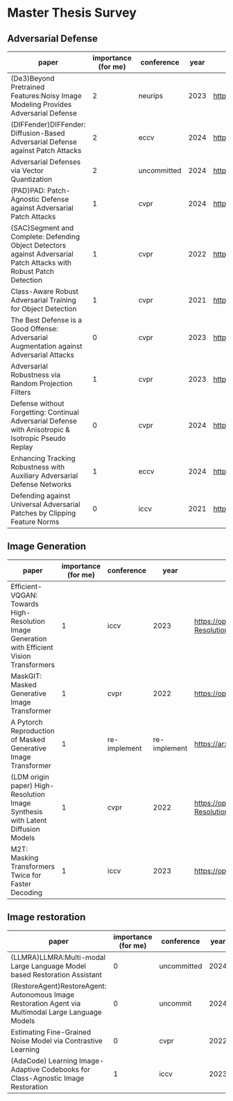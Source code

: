 # Master Thesis Survey

## Adversarial Defense
|paper                                                                                                              |importance (for me)|conference |year|link                                                                                                                                                               |
|-------------------------------------------------------------------------------------------------------------------|----------|-----------|----|-------------------------------------------------------------------------------------------------------------------------------------------------------------------|
|(De3)Beyond Pretrained Features:Noisy Image Modeling Provides Adversarial Defense                                  |2         |neurips    |2023|https://openreview.net/pdf?id=niHkj9ixUZ                                                                                                                           |
|(DIFFender)DIFFender: Diffusion-Based Adversarial Defense against Patch Attacks                                    |2         |eccv       |2024|https://www.ecva.net/papers/eccv_2024/papers_ECCV/papers/06852.pdf                                                                                                 |
|Adversarial Defenses via Vector Quantization                                                                       |2         |uncommitted|2024|https://arxiv.org/abs/2305.13651                                                                                                                                   |
|(PAD)PAD: Patch-Agnostic Defense against Adversarial Patch Attacks                                                 |1         |cvpr       |2024|https://openaccess.thecvf.com/content/CVPR2024/papers/Jing_PAD_Patch-Agnostic_Defense_against_Adversarial_Patch_Attacks_CVPR_2024_paper.pdf                        |
|(SAC)Segment and Complete: Defending Object Detectors against Adversarial Patch Attacks with Robust Patch Detection|1         |cvpr       |2022|https://openaccess.thecvf.com/content/CVPR2022/papers/Liu_Segment_and_Complete_Defending_Object_Detectors_Against_Adversarial_Patch_Attacks_CVPR_2022_paper.pdf    |
|Class-Aware Robust Adversarial Training for Object Detection                                                       |1         |cvpr       |2021|https://openaccess.thecvf.com/content/CVPR2021/papers/Chen_Class-Aware_Robust_Adversarial_Training_for_Object_Detection_CVPR_2021_paper.pdf                        |
|The Best Defense is a Good Offense: Adversarial Augmentation against Adversarial Attacks                           |0         |cvpr       |2023|https://openaccess.thecvf.com/content/CVPR2023/papers/Frosio_The_Best_Defense_Is_a_Good_Offense_Adversarial_Augmentation_Against_CVPR_2023_paper.pdf               |
|Adversarial Robustness via Random Projection Filters                                                               |1         |cvpr       |2023|https://openaccess.thecvf.com/content/CVPR2023/papers/Dong_Adversarial_Robustness_via_Random_Projection_Filters_CVPR_2023_paper.pdf                                |
|Defense without Forgetting: Continual Adversarial Defense with Anisotropic & Isotropic Pseudo Replay               |0         |cvpr       |2024|https://openaccess.thecvf.com/content/CVPR2024/papers/Zhou_Defense_without_Forgetting_Continual_Adversarial_Defense_with_Anisotropic__Isotropic_CVPR_2024_paper.pdf|
|Enhancing Tracking Robustness with Auxiliary Adversarial Defense Networks                                          |1         |eccv       |2024|https://www.ecva.net/papers/eccv_2024/papers_ECCV/papers/06271.pdf|
|Defending against Universal Adversarial Patches by Clipping Feature Norms|0|iccv|2021|https://openaccess.thecvf.com/content/ICCV2021/papers/Yu_Defending_Against_Universal_Adversarial_Patches_by_Clipping_Feature_Norms_ICCV_2021_paper.pdf|

## Image Generation
|paper|importance (for me)|conference |year|link|
|-|-|-|-|-|
| Efficient-VQGAN: Towards High-Resolution Image Generation with Efficient Vision Transformers| 1| iccv| 2023|https://openaccess.thecvf.com/content/ICCV2023/papers/Cao_Efficient-VQGAN_Towards_High-Resolution_Image_Generation_with_Efficient_Vision_Transformers_ICCV_2023_paper.pdf|
|MaskGIT: Masked Generative Image Transformer|1|cvpr|2022|https://openaccess.thecvf.com/content/CVPR2022/papers/Chang_MaskGIT_Masked_Generative_Image_Transformer_CVPR_2022_paper.pdf|
|A Pytorch Reproduction of Masked Generative Image Transformer|1|re-implement|re-implement|https://arxiv.org/pdf/2310.14400|
|(LDM origin paper) High-Resolution Image Synthesis with Latent Diffusion Models|1|cvpr|2022|https://openaccess.thecvf.com/content/CVPR2022/papers/Rombach_High-Resolution_Image_Synthesis_With_Latent_Diffusion_Models_CVPR_2022_paper.pdf|
|M2T: Masking Transformers Twice for Faster Decoding|1|iccv|2023|https://openaccess.thecvf.com/content/ICCV2023/papers/Mentzer_M2T_Masking_Transformers_Twice_for_Faster_Decoding_ICCV_2023_paper.pdf|
## Image restoration
|paper|importance (for me)|conference |year|link|
|-------------------------------------------------------------------------------------------------------------------|----------|-----------|----|-------------------------------------------------------------------------------------------------------------------------------------------------------------------|
|(LLMRA)LLMRA:Multi-modal Large Language Model based Restoration Assistant                                          |0         |uncommitted|2024|                                                                                                                                                                   |
|(RestoreAgent)RestoreAgent: Autonomous Image Restoration Agent via Multimodal Large Language Models                |0         |uncommit   |2024|                                                                                                                                                                   |
|Estimating Fine-Grained Noise Model via Contrastive Learning                                                       |0         |cvpr       |2022|https://openaccess.thecvf.com/content/CVPR2022/papers/Zou_Estimating_Fine-Grained_Noise_Model_via_Contrastive_Learning_CVPR_2022_paper.pdf                         |
|(AdaCode) Learning Image-Adaptive Codebooks for Class-Agnostic Image Restoration|1|iccv|2023|https://openaccess.thecvf.com/content/ICCV2023/papers/Liu_Learning_Image-Adaptive_Codebooks_for_Class-Agnostic_Image_Restoration_ICCV_2023_paper.pdf|

